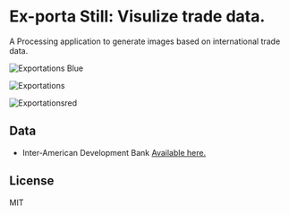 # Ex-porta Still: Visulize trade data.

A Processing application to generate images based on international trade data.

![Exportations Blue](https://cloud.githubusercontent.com/assets/10605821/19215883/1e37c10a-8d78-11e6-83c2-b3f14df92b4e.jpg)

![Exportations](https://cloud.githubusercontent.com/assets/10605821/19215876/d89165e8-8d77-11e6-98fe-2f414bb77b12.jpg)

![Exportationsred](https://cloud.githubusercontent.com/assets/10605821/19215891/3b9d6b78-8d78-11e6-8021-a6261d5c0794.jpg)

## Data

- Inter-American Development Bank [Available here.](https://data.iadb.org/)

## License
MIT
